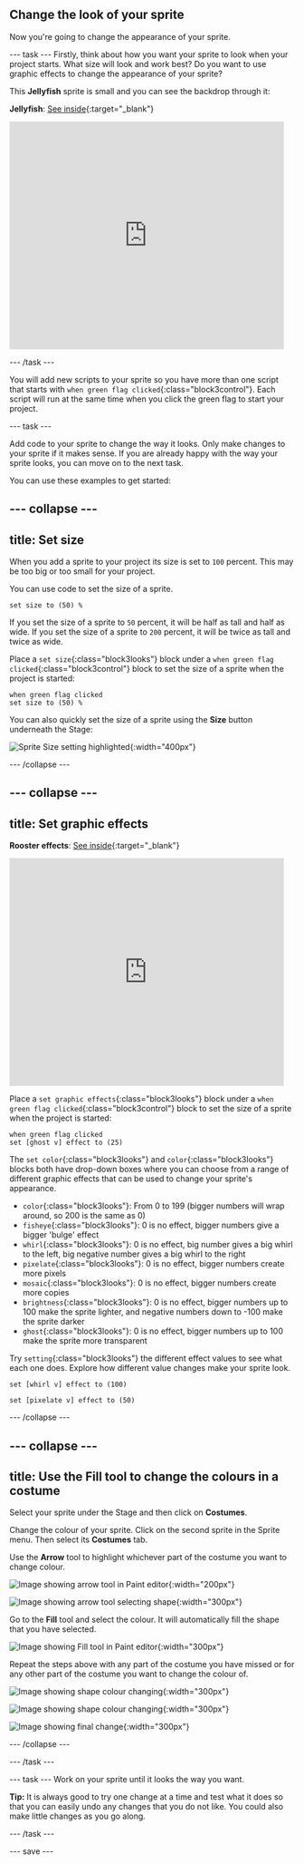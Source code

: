 ## Change the look of your sprite
Now you're going to change the appearance of your sprite.

--- task ---
Firstly, think about how you want your sprite to look when your project starts. What size will look and work best? Do you want to use graphic effects to change the appearance of your sprite?

This **Jellyfish**  sprite is small and you can see the backdrop through it:

**Jellyfish**: [See inside](https://scratch.mit.edu/projects/436254947/editor){:target="_blank"}

<div class="scratch-preview">
  <iframe src="https://scratch.mit.edu/projects/436254947/embed" allowtransparency="true" width="485" height="402" frameborder="0" scrolling="no" allowfullscreen></iframe>
</div>

--- /task ---

You will add new scripts to your sprite so you have more than one script that starts with `when green flag clicked`{:class="block3control"}. Each script will run at the same time when you click the green flag to start your project. 

--- task ---

Add code to your sprite to change the way it looks. Only make changes to your sprite if it makes sense. If you are already happy with the way your sprite looks, you can move on to the next task.

You can use these examples to get started:

--- collapse ---
---
title: Set size
---

When you add a sprite to your project its size is set to `100` percent. This may be too big or too small for your project. 

You can use code to set the size of a sprite. 

```blocks3
set size to (50) %
```

If you set the size of a sprite to `50` percent, it will be half as tall and half as wide. If you set the size of a sprite to `200` percent, it will be twice as tall and twice as wide. 

Place a `set size`{:class="block3looks"} block under a `when green flag clicked`{:class="block3control"} block to set the size of a sprite when the project is started: 

```blocks3
when green flag clicked
set size to (50) %
```

You can also quickly set the size of a sprite using the **Size** button underneath the Stage:

![Sprite Size setting highlighted](images/spriteSize.png){:width="400px"}

--- /collapse ---

--- collapse ---
---
title: Set graphic effects
---

**Rooster effects**: [See inside](https://scratch.mit.edu/projects/435730522/editor){:target="_blank"}

<div class="scratch-preview">
  <iframe allowtransparency="true" width="485" height="402" src="https://scratch.mit.edu/projects/embed/435730522/?autostart=false" frameborder="0"></iframe>
</div>

Place a `set graphic effects`{:class="block3looks"} block under a `when green flag clicked`{:class="block3control"} block to set the size of a sprite when the project is started:

```blocks3
when green flag clicked
set [ghost v] effect to (25)
```

The `set color`{:class="block3looks"} and `color`{:class="block3looks"} blocks both have drop-down boxes where you can choose from a range of different graphic effects that can be used to change your sprite's appearance.

+ `color`{:class="block3looks"}: From 0 to 199 (bigger numbers will wrap around, so 200 is the same as 0)
+ `fisheye`{:class="block3looks"}: 0 is no effect, bigger numbers give a bigger 'bulge' effect
+ `whirl`{:class="block3looks"}: 0 is no effect, big number gives a big whirl to the left, big negative number gives a big whirl to the right
+ `pixelate`{:class="block3looks"}: 0 is no effect, bigger numbers create more pixels
+ `mosaic`{:class="block3looks"}: 0 is no effect, bigger numbers create more copies
+ `brightness`{:class="block3looks"}: 0 is no effect, bigger numbers up to 100 make the sprite lighter, and negative numbers down to -100 make the sprite darker 
+ `ghost`{:class="block3looks"}: 0 is no effect, bigger numbers up to 100 make the sprite more transparent 

Try `setting`{:class="block3looks"} the different effect values to see what each one does. Explore how different value changes make your sprite look.

```blocks3
set [whirl v] effect to (100)

set [pixelate v] effect to (50)
```

--- /collapse ---

--- collapse ---
---
title: Use the Fill tool to change the colours in a costume
---

Select your sprite under the Stage and then click on **Costumes**. 

Change the colour of your sprite. Click on the second sprite in the Sprite menu. Then select its **Costumes** tab.

Use the **Arrow** tool to highlight whichever part of the costume you want to change colour.

![Image showing arrow tool in Paint editor](images/challenge1-arrow-tool.png){:width="200px"}

![Image showing arrow tool selecting shape](images/challenge1-arrow-tool-selecting-shape.png){:width="300px"}

Go to the **Fill** tool and select the colour. It will automatically fill the shape that you have selected.

![Image showing Fill tool in Paint editor](images/challenge1-fill-tool.png){:width="300px"}

Repeat the steps above with any part of the costume you have missed or for any other part of the costume you want to change the colour of.

![Image showing shape colour changing](images/challenge1-select-another-shape.png){:width="300px"}

![Image showing shape colour changing](images/challenge1-change-shape-colour.png){:width="300px"}

![Image showing final change](images/challenge1-change-costume-colour.png){:width="300px"}


--- /collapse ---

--- /task ---


--- task ---
Work on your sprite until it looks the way you want. 

**Tip:** It is always good to try one change at a time and test what it does so that you can easily undo any changes that you do not like. You could also make little changes as you go along.

--- /task ---


--- save ---
